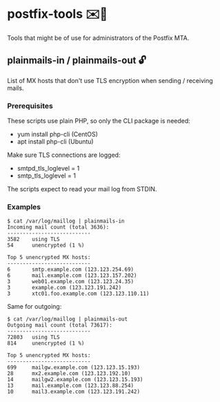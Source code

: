 # postfix-tools :envelope::wrench:

Tools that might be of use for administrators of the Postfix MTA.

## plainmails-in / plainmails-out :unlock:

List of MX hosts that don't use TLS encryption when sending / receiving mails.

### Prerequisites

These scripts use plain PHP, so only the CLI package is needed:

* yum install php-cli (CentOS)
* apt install php-cli (Ubuntu)

Make sure TLS connections are logged:
* smtpd_tls_loglevel = 1
* smtp_tls_loglevel = 1

The scripts expect to read your mail log from STDIN.

### Examples

```
$ cat /var/log/maillog | plainmails-in
Incoming mail count (total 3636):
---------------------------
3582    using TLS
54      unencrypted (1 %)

Top 5 unencrypted MX hosts:
---------------------------
6       smtp.example.com (123.123.254.69)
6       mail.example.com (123.123.157.202)
3       web01.example.com (123.123.24.35)
3       example.com (123.123.191.242)
3       xtc01.foo.example.com (123.123.110.11)
```
Same for outgoing:
```
$ cat /var/log/maillog | plainmails-out
Outgoing mail count (total 73617):
---------------------------
72803   using TLS
814     unencrypted (1 %)

Top 5 unencrypted MX hosts:
---------------------------
699     mailgw.example.com (123.123.15.193)
28      mx2.example.com (123.123.192.10)
14      mailgw2.example.com (123.123.15.193)
13      mail.example.com (123.123.88.254)
10      mail3.example.com (123.123.191.242)
```
